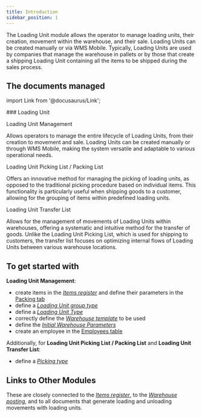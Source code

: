 ```yaml
---
title: Introduction 
sidebar_position: 1
---
```


The Loading Unit module allows the operator to manage loading units, their creation, movement within the warehouse, and their sale. 
Loading Units can be created manually or via WMS Mobile. Typically, Loading Units are used by companies that manage the warehouse in pallets or by those that create a shipping Loading Unit containing all the items to be shipped during the sales process.

## The documents managed

import Link from '@docusaurus/Link';

<div className="cardContainer">
    <div className="card">
###     <Link to="/docs/logistics/udc/loading-unit-intro">Loading Unit</Link>
        <p><Link to="/docs/logistics/udc/loading-unit-management/search-pallet" className="bold-link">Loading Unit Management</Link></p>
        <p>Allows operators to manage the entire lifecycle of Loading Units, from their creation to movement and sale. Loading Units can be created manually or through WMS Mobile, making the system versatile and adaptable to various operational needs.</p>
        <p><Link to="/docs/logistics/udc/loading-unit-packing-lists/loading-unit" className="bold-link">Loading Unit Picking List / Packing List</Link></p>
        <p>Offers an innovative method for managing the picking of loading units, as opposed to the traditional picking procedure based on individual items. This functionality is particularly useful when shipping goods to a customer, allowing for the grouping of items within predefined loading units.</p>
        <p><Link to="/docs/logistics/udc/loading-unit-packing-lists/transfer-unit" className="bold-link">Loading Unit Transfer List</Link></p>
        <p>Allows for the management of movements of Loading Units within warehouses, offering a systematic and intuitive method for the transfer of goods. Unlike the Loading Unit Picking List, which is used for shipping to customers, the transfer list focuses on optimizing internal flows of Loading Units between various warehouse locations.</p>
    </div>
</div>

## To get started with   

**Loading Unit Management**:
- create items in the [*Items register*](/docs/erp-home/registers/items/create-new-items/create-new-item) and define their parameters in the [Packing tab](/docs/erp-home/registers/items/create-new-items/item-registry/packaging)        
- define a [*Loading Unit group type*](/docs/configurations/tables/logistics/loading-unit-group-type/)        
- define a [*Loading Unit Type*](/docs/configurations/tables/logistics/loading-unit-types/)  
- correctly define the [*Warehouse template*](/docs/configurations/tables/logistics/warehouse-templates) to be used       
- define the [*Initial Warehouse Parameters*](/docs/configurations/parameters/logistics/warehouse-initial-parameters/warehouse-parameters)                      
- create an employee in the [Employees table](/docs/project-management/registers/employee/new-employee/)

Additionally, for **Loading Unit Picking List / Packing List** and **Loading Unit Transfer List**:
- define a [*Picking type*](/docs/configurations/tables/logistics/picking-type/)      

## Links to Other Modules
These are closely connected to the [*Items register*](/docs/erp-home/registers/items/create-new-items/create-new-item), to the [*Warehouse posting*](/docs/logistics/warehouse/stock-records/record), and to all documents that generate loading and unloading movements with loading units.